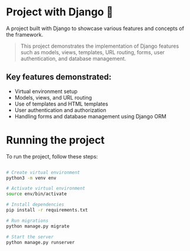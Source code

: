 # Project with Django 🚀

A project built with Django to showcase various features and concepts of the framework.

>This project demonstrates the implementation of Django features such as models, views, templates, URL routing, forms, user authentication, and database management. 

## Key features demonstrated:
* Virtual environment setup
* Models, views, and URL routing
* Use of templates and HTML templates
* User authentication and authorization
* Handling forms and database management using Django ORM


# Running the project
To run the project, follow these steps:

``` sh

# Create virtual environment
python3 -m venv env

# Activate virtual environment
source env/bin/activate

# Install dependencies
pip install -r requirements.txt

# Run migrations
python manage.py migrate

# Start the server
python manage.py runserver

```
